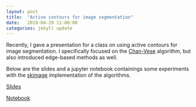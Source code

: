 ```yaml
---
layout: post
title:  "Active contours for image segmentation"
date:   2019-04-29 11:00:00
categories: jekyll update
---
```


Recently, I gave a presentation for a class on using active contours for image segmentation.
I specifically focused on the [Chan-Vese](http://www.math.ucla.edu/~lvese/PAPERS/IEEEIP2001.pdf) algorithm,
but also introduced edge-based methods as well.

Below are the slides and a jupyter notebook containings some experiments with the
[skimage](https://scikit-image.org/docs/dev/auto_examples/segmentation/plot_chan_vese.html) implementation
of the algorithms.

[Slides](https://jcreinhold.github.io/docs/active_contours.pdf)

[Notebook](https://nbviewer.jupyter.org/urls/jcreinhold.github.io/ipynb/chanvese.ipynb)

